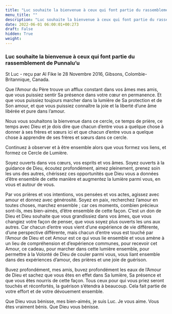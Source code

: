 ```yaml
---
title: "Luc souhaite la bienvenue à ceux qui font partie du rassemblement de Punnalu’u"
menu_title: ""
description: "Luc souhaite la bienvenue à ceux qui font partie du rassemblement de Punnalu’u"
date: 2022-06-01 06:00:01+00:273
draft: False
hidden: True
weight:
---
```

### Luc souhaite la bienvenue à ceux qui font partie du rassemblement de Punnalu’u

St Luc - reçu par Al Fike le 28 Novembre 2016, Gibsons, Colombie-Britannique, Canada.

Que l’Amour du Père trouve un afflux constant dans vos âmes mes amis, que vous puissiez sentir Sa présence dans votre cœur en permanence. Et que vous puissiez toujours marcher dans la lumière de Sa protection et de Son amour, et que vous puissiez connaître la joie et la liberté d’une âme libérée et pure dans l’amour.

Nous vous souhaitons la bienvenue dans ce cercle, ce temps de prière, ce temps avec Dieu et je dois dire que chacun d’entre vous a quelque chose à donner à ses frères et sœurs ici et que chacun d’entre vous a quelque chose à apprendre de ses frères et sœurs dans ce cercle.

Continuez à observer et à être ensemble alors que vous formez vos liens, et formez ce Cercle de Lumière.

Soyez ouverts dans vos cœurs, vos esprits et vos âmes. Soyez ouverts à la guidance de Dieu, écoutez profondément, aimez pleinement, prenez soin les uns des autres, chérissez ces opportunités que Dieu vous a données d’être ensemble de cette manière et augmentez la lumière parmi vous, en vous et autour de vous.

Par vos prières et vos intentions, vos pensées et vos actes, agissez avec amour et donnez avec générosité. Soyez en paix, recherchez l’amour en toutes choses, marchez ensemble ; car ces moments, combien précieux sont-ils, mes bien-aimés, d’être ensemble de cette façon. C’est un don de Dieu et Dieu souhaite que vous grandissiez dans vos âmes, que vous changiez votre façon de penser, que vous soyez plus ouverts les uns aux autres. Car chacun d’entre vous vient d’une expérience de vie différente, d’une perspective différente, mais chacun d’entre vous est touché par l’Amour de Dieu et cet Amour est ce qui vous lie ensemble et vous amène à un lieu de compréhension et d’expérience communes, pour recevoir cet Amour, ce cadeau, pour marcher dans cette lumière ensemble, pour permettre à la Volonté de Dieu de couler parmi vous, vous liant ensemble dans des expériences d’amour, des prières et une joie de guérison.

Buvez profondément, mes amis, buvez profondément les eaux de l’Amour de Dieu et sachez que vous êtes en effet dans Sa lumière, Sa présence et que vous êtes nourris de cette façon. Tous ceux pour qui vous priez seront touchés et réconfortés, la guérison s’étendra à beaucoup. Cela fait partie de votre effort et de votre dévouement ensemble.

Que Dieu vous bénisse, mes bien-aimés, je suis Luc. Je vous aime. Vous êtes vraiment bénis. Que Dieu vous bénisse.

